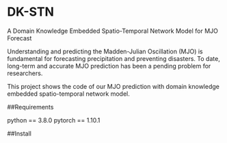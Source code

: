 # DK-STN
A Domain Knowledge Embedded Spatio-Temporal Network Model for MJO Forecast

Understanding and predicting the Madden-Julian Oscillation (MJO) is fundamental for forecasting precipitation and preventing disasters. To date, long-term and accurate MJO prediction has been a pending problem for researchers.

This project shows the code of our MJO prediction with domain knowledge embedded spatio-temporal network model.

##Requirements

python == 3.8.0
pytorch == 1.10.1

##Install
